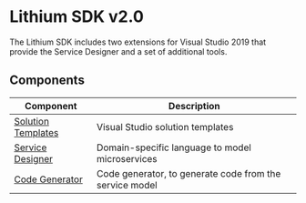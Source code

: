 # Lithium SDK v2.0

The Lithium SDK includes two extensions for Visual Studio 2019 that provide the Service Designer and a set of additional tools.

## Components

| Component | Description |
| - | - |
| [Solution Templates](./solution-templates.md) | Visual Studio solution templates |
| [Service Designer](./service-designer.md) | Domain-specific language to model microservices |
| [Code Generator](./sdk-2.0/code-generator.md) | Code generator, to generate code from the service model |
